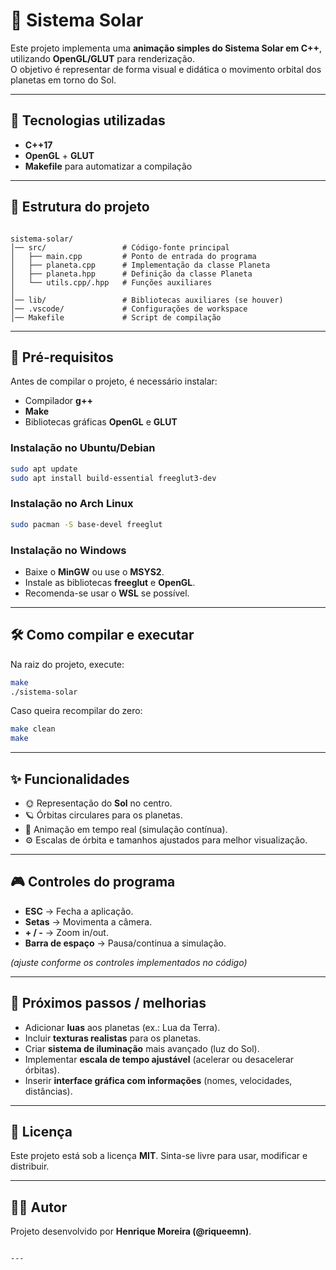 
# 🌌 Sistema Solar

Este projeto implementa uma **animação simples do Sistema Solar em C++**, utilizando **OpenGL/GLUT** para renderização.  
O objetivo é representar de forma visual e didática o movimento orbital dos planetas em torno do Sol.

---

## 🚀 Tecnologias utilizadas

- **C++17**
- **OpenGL** + **GLUT**
- **Makefile** para automatizar a compilação

---

## 📂 Estrutura do projeto

```

sistema-solar/
│── src/                 # Código-fonte principal
│   ├── main.cpp         # Ponto de entrada do programa
│   ├── planeta.cpp      # Implementação da classe Planeta
│   ├── planeta.hpp      # Definição da classe Planeta
│   └── utils.cpp/.hpp   # Funções auxiliares
│
│── lib/                 # Bibliotecas auxiliares (se houver)
│── .vscode/             # Configurações de workspace
│── Makefile             # Script de compilação

````

---

## 🔧 Pré-requisitos

Antes de compilar o projeto, é necessário instalar:

- Compilador **g++**
- **Make**
- Bibliotecas gráficas **OpenGL** e **GLUT**

### Instalação no Ubuntu/Debian
```bash
sudo apt update
sudo apt install build-essential freeglut3-dev
````

### Instalação no Arch Linux

```bash
sudo pacman -S base-devel freeglut
```

### Instalação no Windows

* Baixe o **MinGW** ou use o **MSYS2**.
* Instale as bibliotecas **freeglut** e **OpenGL**.
* Recomenda-se usar o **WSL** se possível.

---

## 🛠️ Como compilar e executar

Na raiz do projeto, execute:

```bash
make
./sistema-solar
```

Caso queira recompilar do zero:

```bash
make clean
make
```

---

## ✨ Funcionalidades

* 🌞 Representação do **Sol** no centro.
* 🪐 Órbitas circulares para os planetas.
* 🎥 Animação em tempo real (simulação contínua).
* ⚙️ Escalas de órbita e tamanhos ajustados para melhor visualização.

---

## 🎮 Controles do programa

* **ESC** → Fecha a aplicação.
* **Setas** → Movimenta a câmera.
* **+ / -** → Zoom in/out.
* **Barra de espaço** → Pausa/continua a simulação.

*(ajuste conforme os controles implementados no código)*

---

## 📌 Próximos passos / melhorias

* Adicionar **luas** aos planetas (ex.: Lua da Terra).
* Incluir **texturas realistas** para os planetas.
* Criar **sistema de iluminação** mais avançado (luz do Sol).
* Implementar **escala de tempo ajustável** (acelerar ou desacelerar órbitas).
* Inserir **interface gráfica com informações** (nomes, velocidades, distâncias).

---

## 📜 Licença

Este projeto está sob a licença **MIT**.
Sinta-se livre para usar, modificar e distribuir.

---

## 👨‍💻 Autor

Projeto desenvolvido por **Henrique Moreira (@riqueemn)**.

```

---


```
